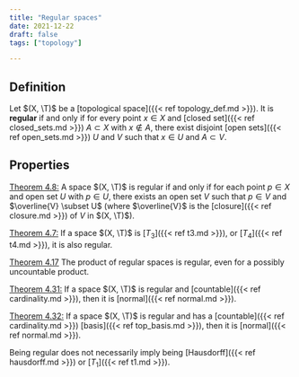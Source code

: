 ```yaml
---
title: "Regular spaces"
date: 2021-12-22
draft: false
tags: ["topology"]

---
```


## Definition
Let $(X, \T)$ be a [topological space]({{< ref topology_def.md >}}). It is **regular** if and only if for every point $x \in X$ and [closed set]({{< ref closed_sets.md >}}) $A \subset X$ with $x \notin A$, there exist disjoint [open sets]({{< ref open_sets.md >}}) $U$ and $V$ such that $x \in U$ and $A \subset V$. 

## Properties
[Theorem 4.8:](work.pdf) A space $(X, \T)$ is regular if and only if for each point $p \in X$ and open set $U$ with $p \in U$, there exists an open set $V$ such that $p \in V$ and $\overline{V} \subset U$ (where $\overline{V}$ is the [closure]({{< ref closure.md >}}) of $V$ in $(X, \T)$). 

[Theorem 4.7:](\work.pdf#page=31) If a space $(X, \T)$ is [$T_3$]({{< ref t3.md >}}), or [$T_4$]({{< ref t4.md >}}), it is also regular. 

[Theorem 4.17](\work.pdf#page=35) The product of regular spaces is regular, even for a possibly uncountable product.

[Theorem 4.31:](\work.pdf#page=41) If a space $(X, \T)$ is regular and [countable]({{< ref cardinality.md >}}), then it is [normal]({{< ref normal.md >}}). 

[Theorem 4.32:](\work.pdf#page=41) If a space $(X, \T)$ is regular and has a [countable]({{< ref cardinality.md >}}) [basis]({{< ref top_basis.md >}}), then it is [normal]({{< ref normal.md >}}). 

Being regular does not necessarily imply being [Hausdorff]({{< ref hausdorff.md >}}) or [$T_1$]({{< ref t1.md >}}).